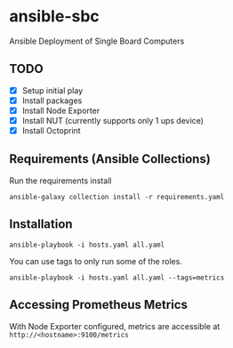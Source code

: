 # ansible-sbc

Ansible Deployment of Single Board Computers

## TODO

- [x] Setup initial play
- [x] Install packages
- [x] Install Node Exporter
- [x] Install NUT (currently supports only 1 ups device)
- [x] Install Octoprint

## Requirements (Ansible Collections)

Run the requirements install

```
ansible-galaxy collection install -r requirements.yaml
```

## Installation

```
ansible-playbook -i hosts.yaml all.yaml
```

You can use tags to only run some of the roles.

```
ansible-playbook -i hosts.yaml all.yaml --tags=metrics
```

## Accessing Prometheus Metrics

With Node Exporter configured, metrics are accessible at `http://<hostname>:9100/metrics`

